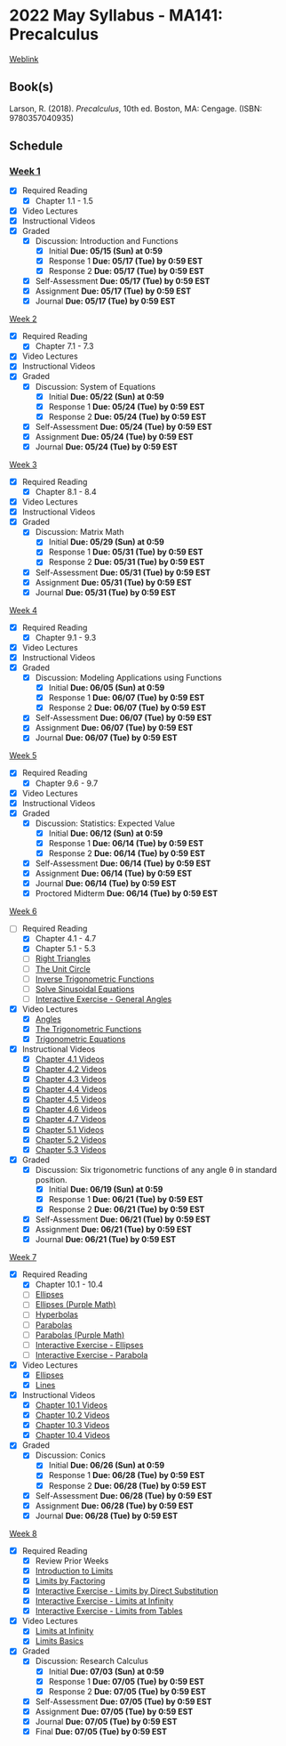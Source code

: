 # 2022 May Syllabus - MA141: Precalculus

[Weblink](https://content.grantham.edu/academics/LPF_MA141/Precalculus_syllabusComplete.htm)

## Book(s)

Larson, R. (2018). _Precalculus_, 10th ed. Boston, MA: Cengage. (ISBN: 9780357040935)

## Schedule

### [Week 1](https://grantham-saas.blackboard.com/webapps/blackboard/content/listContent.jsp?course_id=_23866_1&content_id=_2284655_1)

- [x] Required Reading
  - [x] Chapter 1.1 - 1.5
- [x] Video Lectures
- [x] Instructional Videos
- [x] Graded
  - [x] Discussion: Introduction and Functions
    - [x] Initial **Due: 05/15 (Sun) at 0:59**
    - [x] Response 1 **Due: 05/17 (Tue) by 0:59 EST**
    - [x] Response 2 **Due: 05/17 (Tue) by 0:59 EST**
  - [x] Self-Assessment **Due: 05/17 (Tue) by 0:59 EST**
  - [x] Assignment **Due: 05/17 (Tue) by 0:59 EST**
  - [x] Journal **Due: 05/17 (Tue) by 0:59 EST**

[Week 2](https://grantham-saas.blackboard.com/webapps/blackboard/content/listContent.jsp?course_id=_23866_1&content_id=_2284656_1)

- [x] Required Reading
  - [x] Chapter 7.1 - 7.3
- [x] Video Lectures
- [x] Instructional Videos
- [x] Graded
  - [x] Discussion: System of Equations
    - [x] Initial **Due: 05/22 (Sun) at 0:59**
    - [x] Response 1 **Due: 05/24 (Tue) by 0:59 EST**
    - [x] Response 2 **Due: 05/24 (Tue) by 0:59 EST**
  - [x] Self-Assessment **Due: 05/24 (Tue) by 0:59 EST**
  - [x] Assignment **Due: 05/24 (Tue) by 0:59 EST**
  - [x] Journal **Due: 05/24 (Tue) by 0:59 EST**

[Week 3](https://grantham-saas.blackboard.com/webapps/blackboard/content/listContent.jsp?course_id=_23866_1&content_id=_2284657_1)

- [x] Required Reading
  - [x] Chapter 8.1 - 8.4
- [x] Video Lectures
- [x] Instructional Videos
- [x] Graded
  - [x] Discussion: Matrix Math
    - [x] Initial **Due: 05/29 (Sun) at 0:59**
    - [x] Response 1 **Due: 05/31 (Tue) by 0:59 EST**
    - [x] Response 2 **Due: 05/31 (Tue) by 0:59 EST**
  - [x] Self-Assessment **Due: 05/31 (Tue) by 0:59 EST**
  - [x] Assignment **Due: 05/31 (Tue) by 0:59 EST**
  - [x] Journal **Due: 05/31 (Tue) by 0:59 EST**
 
[Week 4](https://grantham-saas.blackboard.com/webapps/blackboard/content/listContent.jsp?course_id=_23866_1&content_id=_2284658_1)

- [x] Required Reading
  - [x] Chapter 9.1 - 9.3
- [x] Video Lectures
- [x] Instructional Videos
- [x] Graded
  - [x] Discussion: Modeling Applications using Functions
    - [x] Initial **Due: 06/05 (Sun) at 0:59**
    - [x] Response 1 **Due: 06/07 (Tue) by 0:59 EST**
    - [x] Response 2 **Due: 06/07 (Tue) by 0:59 EST**
  - [x] Self-Assessment **Due: 06/07 (Tue) by 0:59 EST**
  - [x] Assignment **Due: 06/07 (Tue) by 0:59 EST**
  - [x] Journal **Due: 06/07 (Tue) by 0:59 EST**
 
[Week 5](https://grantham-saas.blackboard.com/webapps/blackboard/content/listContent.jsp?course_id=_23866_1&content_id=_2284659_1)

- [x] Required Reading
  - [x] Chapter 9.6 - 9.7
- [x] Video Lectures
- [x] Instructional Videos
- [x] Graded
  - [x] Discussion: Statistics: Expected Value
    - [x] Initial **Due: 06/12 (Sun) at 0:59**
    - [x] Response 1 **Due: 06/14 (Tue) by 0:59 EST**
    - [x] Response 2 **Due: 06/14 (Tue) by 0:59 EST**
  - [x] Self-Assessment **Due: 06/14 (Tue) by 0:59 EST**
  - [x] Assignment **Due: 06/14 (Tue) by 0:59 EST**
  - [x] Journal **Due: 06/14 (Tue) by 0:59 EST**
  - [x] Proctored Midterm **Due: 06/14 (Tue) by 0:59 EST**

[Week 6](https://grantham-saas.blackboard.com/webapps/blackboard/content/listContent.jsp?course_id=_23866_1&content_id=_2284660_1)

- [ ] Required Reading
  - [x] Chapter 4.1 - 4.7
  - [x] Chapter 5.1 - 5.3
  - [ ] [Right Triangles](https://www.khanacademy.org/math/trigonometry/trigonometry-right-triangles)
  - [ ] [The Unit Circle](https://www.khanacademy.org/math/trigonometry/unit-circle-trig-func)
  - [ ] [Inverse Trigonometric Functions](https://www.khanacademy.org/math/trigonometry/trig-equations-and-identities/inverse-trig-functions/v/inverse-trig-functions-arcsin)
  - [ ] [Solve Sinusoidal Equations](https://www.khanacademy.org/math/trigonometry/trig-equations-and-identities/advanced-sinusoidal-equations/e/solve-advanced-sinusoidal-equations)
  - [ ] [Interactive Exercise - General Angles](https://www.khanacademy.org/math/trigonometry/unit-circle-trig-func/pythagorean-identity/e/circles-and-pythagorean-identities)
- [x] Video Lectures
  - [x] [Angles](https://youtu.be/8SJcjQzSENI)
  - [x] [The Trigonometric Functions ](https://youtu.be/zNCoHPVf3rg)
  - [x] [Trigonometric Equations](https://youtu.be/sY3tZMRFFLA)
- [x] Instructional Videos
  - [x] [Chapter 4.1 Videos](http://www.larsonprecalculus.com/precalc10e/content/instructional-videos/chapter-4/section-1/)
  - [x] [Chapter 4.2 Videos](http://www.larsonprecalculus.com/precalc10e/content/instructional-videos/chapter-4/section-2/)
  - [x] [Chapter 4.3 Videos](http://www.larsonprecalculus.com/precalc10e/content/instructional-videos/chapter-4/section-3/)
  - [x] [Chapter 4.4 Videos](http://www.larsonprecalculus.com/precalc10e/content/instructional-videos/chapter-4/section-4/)
  - [x] [Chapter 4.5 Videos](http://www.larsonprecalculus.com/precalc10e/content/instructional-videos/chapter-4/section-5/)
  - [x] [Chapter 4.6 Videos](http://www.larsonprecalculus.com/precalc10e/content/instructional-videos/chapter-4/section-6/)
  - [x] [Chapter 4.7 Videos](http://www.larsonprecalculus.com/precalc10e/content/instructional-videos/chapter-4/section-7/)
  - [x] [Chapter ](http://www.larsonprecalculus.com/precalc10e/content/instructional-videos/chapter-5/section-1/)[5.1 Videos](http://www.larsonprecalculus.com/precalc10e/content/instructional-videos/chapter-5/section-1/)
  - [x] [Chapter 5.2 Videos](http://www.larsonprecalculus.com/precalc10e/content/instructional-videos/chapter-5/section-2/)
  - [x] [Chapter 5.3 Videos](http://www.larsonprecalculus.com/precalc10e/content/instructional-videos/chapter-5/section-3/)
- [x] Graded
  - [x] Discussion: Six trigonometric functions of any angle θ in standard position.
    - [x] Initial **Due: 06/19 (Sun) at 0:59**
    - [x] Response 1 **Due: 06/21 (Tue) by 0:59 EST**
    - [x] Response 2 **Due: 06/21 (Tue) by 0:59 EST**
  - [x] Self-Assessment **Due: 06/21 (Tue) by 0:59 EST**
  - [x] Assignment **Due: 06/21 (Tue) by 0:59 EST**
  - [x] Journal **Due: 06/21 (Tue) by 0:59 EST**

[Week 7](https://grantham-saas.blackboard.com/webapps/blackboard/content/listContent.jsp?course_id=_23866_1&content_id=_2284661_1)

- [x] Required Reading
  - [x] Chapter 10.1 - 10.4
  - [ ] [Ellipses](https://www.khanacademy.org/math/precalculus/conics-precalc/center-and-radii-of-an-ellipse/v/conic-sections-intro-to-ellipses)
  - [ ] [Ellipses ](https://www.purplemath.com/modules/ellipse.htm)[(Purple Math)](https://www.purplemath.com/modules/ellipse.htm)
  - [ ] [Hyperbolas](https://www.khanacademy.org/math/precalculus/conics-precalc/intro-to-hyperbolas/v/conic-sections-intro-to-hyperbolas)
  - [ ] [Parabolas](https://www.khanacademy.org/math/precalculus/conics-precalc/focus-and-directrix-of-a-parabola/v/focus-and-directrix-introduction)
  - [ ] [Parabolas ](https://www.purplemath.com/modules/parabola.htm)[(Purple Math)](https://www.purplemath.com/modules/parabola.htm)
  - [ ] [Interactive Exercise - Ellipses](https://www.khanacademy.org/math/precalculus/conics-precalc/center-and-radii-of-an-ellipse/e/equation-of-an-ellipse-from-its-graph)
  - [ ] [Interactive Exercise - Parabola](https://www.khanacademy.org/math/precalculus/conics-precalc/focus-and-directrix-of-a-parabola/e/equation-of-parabola-from-focus-and-directrix)
- [x] Video Lectures
  - [x] [Ellipses](https://youtu.be/cJ22kQ6Ysgg)
  - [x] [Lines](https://youtu.be/PXVsED89YjU)
- [x] Instructional Videos
  - [x] [Chapter 10.1 Videos](http://www.larsonprecalculus.com/precalc10e/content/instructional-videos/chapter-10/section-1/)
  - [x] [Chapter 10.2 Videos](http://www.larsonprecalculus.com/precalc10e/content/instructional-videos/chapter-10/section-2/)
  - [x] [Chapter 10.3 Videos](http://www.larsonprecalculus.com/precalc10e/content/instructional-videos/chapter-10/section-3/)
  - [x] [Chapter 10.4 Videos](http://www.larsonprecalculus.com/precalc10e/content/instructional-videos/chapter-10/section-4/)
- [x] Graded
  - [x] Discussion: Conics
    - [x] Initial **Due: 06/26 (Sun) at 0:59**
    - [x] Response 1 **Due: 06/28 (Tue) by 0:59 EST**
    - [x] Response 2 **Due: 06/28 (Tue) by 0:59 EST**
  - [x] Self-Assessment **Due: 06/28 (Tue) by 0:59 EST**
  - [x] Assignment **Due: 06/28 (Tue) by 0:59 EST**
  - [x] Journal **Due: 06/28 (Tue) by 0:59 EST**

[Week 8](https://grantham-saas.blackboard.com/webapps/blackboard/content/listContent.jsp?course_id=_23866_1&content_id=_2284662_1)

- [x] Required Reading
  - [x] Review Prior Weeks
  - [x] [Introduction to Limits](https://www.khanacademy.org/math/ap-calculus-ab/ab-limits-new/ab-1-2/v/introduction-to-limits-hd)
  - [x] [Limits by Factoring](https://www.khanacademy.org/math/ap-calculus-ab/ab-limits-new/ab-1-6/v/limit-example-1)
  - [x] [Interactive Exercise - Limits by Direct Substitution](https://www.khanacademy.org/math/ap-calculus-ab/ab-limits-new/ab-1-5b/e/find-limits-by-direct-substitution)
  - [x] [Interactive Exercise - Limits at Infinity](https://www.khanacademy.org/math/ap-calculus-ab/ab-limits-new/ab-1-15/e/limits-at-infinity-where-x-is-unbounded)
  - [x] [Interactive Exercise - Limits from Tables](https://www.khanacademy.org/math/ap-calculus-ab/ab-limits-new/ab-1-4/e/finding-limits-numerically)
- [x] Video Lectures
  - [x] [Limits at Infinity ](https://youtu.be/QSHzu2zyrzc)
  - [x] [Limits Basics](https://youtu.be/yD1uTchn-Ug)
- [x] Graded
  - [x] Discussion: Research Calculus
    - [x] Initial **Due: 07/03 (Sun) at 0:59**
    - [x] Response 1 **Due: 07/05 (Tue) by 0:59 EST**
    - [x] Response 2 **Due: 07/05 (Tue) by 0:59 EST**
  - [x] Self-Assessment **Due: 07/05 (Tue) by 0:59 EST**
  - [x] Assignment **Due: 07/05 (Tue) by 0:59 EST**
  - [x] Journal **Due: 07/05 (Tue) by 0:59 EST**
  - [x] Final **Due: 07/05 (Tue) by 0:59 EST**